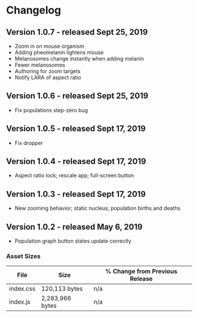 # Changelog
## Version 1.0.7 - released Sept 25, 2019

- Zoom in on mouse organism
- Adding pheomelanin lightens mouse
- Melanosomes change instantly when adding melanin
- Fewer melanosomes
- Authoring for zoom targets
- Notify LARA of aspect ratio


## Version 1.0.6 - released Sept 25, 2019

- Fix populations step-zero bug

## Version 1.0.5 - released Sept 17, 2019

- Fix dropper

## Version 1.0.4 - released Sept 17, 2019

- Aspect ratio lock; rescale app; full-screen button

## Version 1.0.3 - released Sept 17, 2019

- New zooming behavior; static nucleus; population births and deaths

## Version 1.0.2 - released May 6, 2019

- Population graph button states update correctly

### Asset Sizes

| File | Size | % Change from Previous Release |
|---|---|---|
| index.css | 120,113 bytes | n/a |
| index.js | 2,283,966 bytes | n/a |
